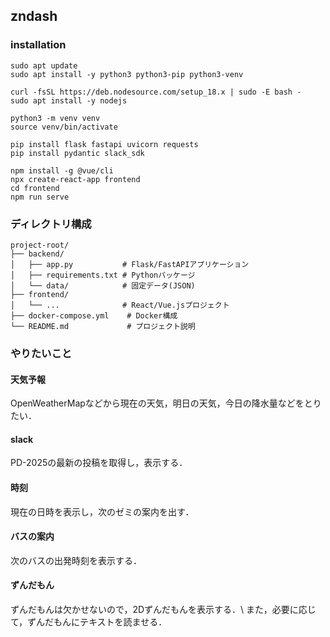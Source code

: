## zndash

### installation
```
sudo apt update
sudo apt install -y python3 python3-pip python3-venv
```

```
curl -fsSL https://deb.nodesource.com/setup_18.x | sudo -E bash -
sudo apt install -y nodejs
```

```
python3 -m venv venv
source venv/bin/activate
```

```
pip install flask fastapi uvicorn requests
pip install pydantic slack_sdk
```

```
npm install -g @vue/cli
npx create-react-app frontend
cd frontend
npm run serve
```

### ディレクトリ構成
```
project-root/
├── backend/
│   ├── app.py           # Flask/FastAPIアプリケーション
│   ├── requirements.txt # Pythonパッケージ
│   └── data/            # 固定データ(JSON)
├── frontend/
│   └── ...              # React/Vue.jsプロジェクト
├── docker-compose.yml    # Docker構成
└── README.md             # プロジェクト説明
```

### やりたいこと
#### 天気予報
OpenWeatherMapなどから現在の天気，明日の天気，今日の降水量などをとりたい．

#### slack
PD-2025の最新の投稿を取得し，表示する．

#### 時刻
現在の日時を表示し，次のゼミの案内を出す．

#### バスの案内
次のバスの出発時刻を表示する．

#### ずんだもん
ずんだもんは欠かせないので，2Dずんだもんを表示する．\\
また，必要に応じて，ずんだもんにテキストを読ませる．

